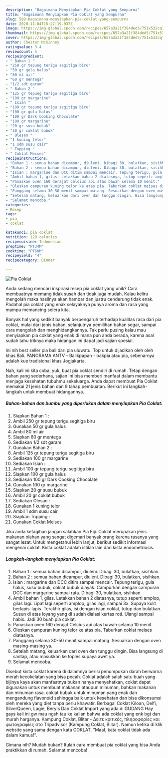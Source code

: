 ```yaml
---
description: "Bagaimana Menyiapkan Pia Coklat yang Sempurna"
title: "Bagaimana Menyiapkan Pia Coklat yang Sempurna"
slug: 589-bagaimana-menyiapkan-pia-coklat-yang-sempurna
date: 2020-11-04T15:27:19.937Z
image: https://img-global.cpcdn.com/recipes/657a3a21f384ded5/751x532cq70/pia-coklat-foto-resep-utama.jpg
thumbnail: https://img-global.cpcdn.com/recipes/657a3a21f384ded5/751x532cq70/pia-coklat-foto-resep-utama.jpg
cover: https://img-global.cpcdn.com/recipes/657a3a21f384ded5/751x532cq70/pia-coklat-foto-resep-utama.jpg
author: Chester McKinney
ratingvalue: 3.4
reviewcount: 5
recipeingredient:
- " Bahan 1 "
- "250 gr tepung terigu segitiga biru"
- "50 gr gula halus"
- "80 ml air"
- "60 gr mentega"
- "1/2 sdt garam"
- " Bahan 2 "
- "125 gr tepung terigu segitiga biru"
- "100 gr margarine"
- " Isian "
- "100 gr tepung terigu segitiga biru"
- "100 gr gula halus"
- "100 gr Dark Cooking Chocolate"
- "100 gr margarine"
- "20 gr susu bubuk"
- "20 gr coklat bubuk"
- " Olesan "
- "1 kuning telor"
- "1 sdm susu cair"
- " Topping "
- " Coklat Meises"
recipeinstructions:
- "Bahan 1 : semua bahan dicampur, diuleni. Dibagi 30, bulatkan, sisihkan."
- "Bahan 2 : semua bahan dicampur, diuleni. Dibagi 30, bulatkan, sisihkan."
- "Isian : margarine dan DCC ditim sampai mencair. Tepung terigu, gula halus, susu bubuk, coklat bubuk diayak. Campurkan dengan campuran DCC dan margarine sampai rata. Dibagi 30, bulatkan, sisihkan."
- "Ambil bahan 1, gilas. Letakkan bahan 2 diatasnya, tutup seperti amplop, gilas lagi. Lipat lagi seperti amplop, gilas lagi, sampai 3x. Supaya kulit berlapis-lapis. Terakhir gilas, isi dengan isian coklat, tutup dan bulatkan. Susun di atas loyang yang di sudah dialasi kertas roti. Ulangi sampai habis. Jadi 30 buah pia coklat."
- "Panaskan oven 160 derajat Celcius api atas bawah selama 10 menit."
- "Oleskan campuran kuning telor ke atas pia. Taburkan coklat meises diatasnya."
- "Panggang selama 30-50 menit sampai matang. Sesuaikan dengan oven masing-masing ya."
- "Setelah matang, keluarkan dari oven dan tunggu dingin. Bisa langsung di santap, atau masukkan ke toples supaya awet ya."
- "Selamat mencoba."
categories:
- Resep
tags:
- pia
- coklat

katakunci: pia coklat 
nutrition: 120 calories
recipecuisine: Indonesian
preptime: "PT34M"
cooktime: "PT60M"
recipeyield: "4"
recipecategory: Dinner

---
```



![Pia Coklat](https://img-global.cpcdn.com/recipes/657a3a21f384ded5/751x532cq70/pia-coklat-foto-resep-utama.jpg)

Anda sedang mencari inspirasi resep pia coklat yang unik? Cara membuatnya memang tidak susah dan tidak juga mudah. Kalau keliru mengolah maka hasilnya akan hambar dan justru cenderung tidak enak. Padahal pia coklat yang enak selayaknya punya aroma dan rasa yang mampu memancing selera kita.

Banyak hal yang sedikit banyak berpengaruh terhadap kualitas rasa dari pia coklat, mulai dari jenis bahan, selanjutnya pemilihan bahan segar, sampai cara mengolah dan menghidangkannya. Tak perlu pusing kalau mau menyiapkan pia coklat yang enak di mana pun anda berada, karena asal sudah tahu triknya maka hidangan ini dapat jadi sajian spesial.

Ini nih best seller pia bali dari pia uluwatu. Top untuk dijadikan oleh oleh khas Bali. PANORAMA ANTV - Balikpapan - bakpia atau pia, sebenarnya adalah kue tradisional khas Jogjakarta.


Nah, kali ini kita coba, yuk, buat pia coklat sendiri di rumah. Tetap dengan bahan yang sederhana, sajian ini bisa memberi manfaat dalam membantu menjaga kesehatan tubuhmu sekeluarga. Anda dapat membuat Pia Coklat memakai 21 jenis bahan dan 9 tahap pembuatan. Berikut ini langkah-langkah untuk membuat hidangannya.

<!--inarticleads1-->

##### Bahan-bahan dan bumbu yang diperlukan dalam menyiapkan Pia Coklat:

1. Siapkan  Bahan 1 :
1. Ambil 250 gr tepung terigu segitiga biru
1. Gunakan 50 gr gula halus
1. Ambil 80 ml air
1. Siapkan 60 gr mentega
1. Sediakan 1/2 sdt garam
1. Gunakan  Bahan 2 :
1. Ambil 125 gr tepung terigu segitiga biru
1. Sediakan 100 gr margarine
1. Sediakan  Isian :
1. Ambil 100 gr tepung terigu segitiga biru
1. Siapkan 100 gr gula halus
1. Sediakan 100 gr Dark Cooking Chocolate
1. Gunakan 100 gr margarine
1. Siapkan 20 gr susu bubuk
1. Ambil 20 gr coklat bubuk
1. Sediakan  Olesan :
1. Gunakan 1 kuning telor
1. Ambil 1 sdm susu cair
1. Siapkan  Topping :
1. Gunakan  Coklat Meises


Jika anda ketagihan jangan salahkan Pia Eiji. Coklat merupakan jenis makanan olahan yang sangat digemari banyak orang karena rasanya yang sangat lezat. Untuk mengetahui lebih lanjut, berikut sedikit informasi mengenai coklat. Kista coklat adalah istilah lain dari kista endometriosis. 

<!--inarticleads2-->

##### Langkah-langkah menyiapkan Pia Coklat:

1. Bahan 1 : semua bahan dicampur, diuleni. Dibagi 30, bulatkan, sisihkan.
1. Bahan 2 : semua bahan dicampur, diuleni. Dibagi 30, bulatkan, sisihkan.
1. Isian : margarine dan DCC ditim sampai mencair. Tepung terigu, gula halus, susu bubuk, coklat bubuk diayak. Campurkan dengan campuran DCC dan margarine sampai rata. Dibagi 30, bulatkan, sisihkan.
1. Ambil bahan 1, gilas. Letakkan bahan 2 diatasnya, tutup seperti amplop, gilas lagi. Lipat lagi seperti amplop, gilas lagi, sampai 3x. Supaya kulit berlapis-lapis. Terakhir gilas, isi dengan isian coklat, tutup dan bulatkan. Susun di atas loyang yang di sudah dialasi kertas roti. Ulangi sampai habis. Jadi 30 buah pia coklat.
1. Panaskan oven 160 derajat Celcius api atas bawah selama 10 menit.
1. Oleskan campuran kuning telor ke atas pia. Taburkan coklat meises diatasnya.
1. Panggang selama 30-50 menit sampai matang. Sesuaikan dengan oven masing-masing ya.
1. Setelah matang, keluarkan dari oven dan tunggu dingin. Bisa langsung di santap, atau masukkan ke toples supaya awet ya.
1. Selamat mencoba.


Disebut kista coklat karena di dalamnya berisi penumpukan darah berwarna merah kecokelatan yang bisa pecah. Coklat adalah salah satu buah yang bijinya kaya akan manfaatnya bukan hanya menyehatkan, coklat dapat digunakan untuk membuat makanan ataupun minuman, bahkan makanan dan minuman rasa. coklat bubuk untuk minuman yang enak dan mengandung flavonoid sehingga baik untuk kesehatan dan bisa dikonsumsi oleh mereka yang diet tanpa perlu khawatir. Berbagai Coklat Kiloan, Delfi, SilverQueen, Lagie, Beryls Dan Coklat Import yang ada di GUDANG Hay gays kali ini gw mau ngsh tau ke kalian bahwa ada coklat yang enk bgt dan murah harganya. Kampung Coklat, Blitar - Δείτε κριτικές, πληροφορίες και φωτογραφίες στο Tripadvisor (Kampung Coklat, Blitar). Namun ketika di klik website yang sama dengan kata COKLAT, &#34;Maaf, kata coklat tidak ada dalam kamus!&#34;. 

Gimana nih? Mudah bukan? Itulah cara membuat pia coklat yang bisa Anda praktikkan di rumah. Selamat mencoba!
